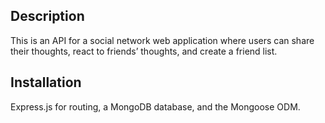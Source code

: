 ## Description
 This is an API for a social network web application where users can share their thoughts, react to friends’ thoughts, and create a friend list.

 ## Installation
 Express.js for routing, a MongoDB database, and the Mongoose ODM.

 
